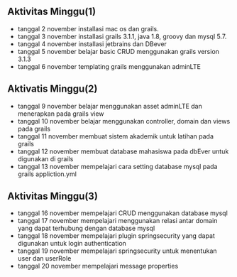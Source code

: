 ## Aktivitas Minggu(1)
* tanggal 2 november installasi mac os dan grails.
* tanggal 3 november installasi grails 3.1.1, java 1.8, groovy dan mysql 5.7.
* tanggal 4 november installasi jetbrains dan DBever
* tanggal 5 november belajar basic CRUD menggunakan grails version 3.1.3
* tanggal 6 november templating grails menggunakan adminLTE

## Aktivatis Minggu(2) 
* tanggal 9 november belajar menggunakan asset adminLTE dan menerapkan pada grails view 
* tanggal 10 november belajar menggunakan controller, domain dan views pada grails
* tanggal 11 november membuat sistem akademik untuk latihan pada grails
* tanggal 12 november membuat database mahasiswa pada dbEver untuk digunakan di grails
* tanggal 13 november mempelajari cara setting database mysql pada grails appliction.yml

## Aktivitas Minggu(3)
* tanggal 16 november mempelajari CRUD menggunakan database mysql
* tanggal 17 november mempelajari menggunakan relasi antar domain yang dapat terhubung dengan database mysql
* tanggal 18 november mempelajari plugin springsecurity yang dapat digunakan untuk login authentication
* tanggal 19 november mempelajari springsecurity untuk menentukan user dan userRole
* tanggal 20 november mempelajari message properties  